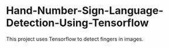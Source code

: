 # Hand-Number-Sign-Language-Detection-Using-Tensorflow
This project uses Tensorflow to detect fingers in images. 
